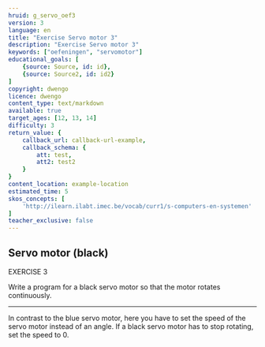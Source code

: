 ```yaml
---
hruid: g_servo_oef3
version: 3
language: en
title: "Exercise Servo motor 3"
description: "Exercise Servo motor 3"
keywords: ["oefeningen", "servomotor"]
educational_goals: [
    {source: Source, id: id}, 
    {source: Source2, id: id2}
]
copyright: dwengo
licence: dwengo
content_type: text/markdown
available: true
target_ages: [12, 13, 14]
difficulty: 3
return_value: {
    callback_url: callback-url-example,
    callback_schema: {
        att: test,
        att2: test2
    }
}
content_location: example-location
estimated_time: 5
skos_concepts: [
    'http://ilearn.ilabt.imec.be/vocab/curr1/s-computers-en-systemen'
]
teacher_exclusive: false
---
```

## Servo motor (black)

EXERCISE 3

Write a program for a black servo motor so that the motor rotates continuously.

***

<div class="alert alert-box alert-success">
In contrast to the blue servo motor, here you have to set the speed of the servo motor instead of an angle. If a black servo motor has to stop rotating, set the speed to 0.
</div>